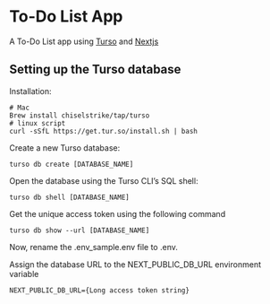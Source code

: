 # To-Do List App
A To-Do List app using [Turso](https://chiselstrike.com/) and [Nextjs](https://nextjs.org/)

## Setting up the Turso database
Installation:
```
# Mac
Brew install chiselstrike/tap/turso
# linux script
curl -sSfL https://get.tur.so/install.sh | bash
```

Create a new Turso database:

```
turso db create [DATABASE_NAME]
```

Open the database using the Turso CLI’s SQL shell:
```
turso db shell [DATABASE_NAME]
```

Get the unique access token using the following command
```
turso db show --url [DATABASE_NAME]
```

Now, rename the .env_sample.env file to .env.

Assign the database URL to the NEXT_PUBLIC_DB_URL environment variable

```
NEXT_PUBLIC_DB_URL={Long access token string} 
```

